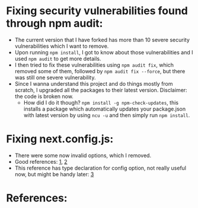 # Fixing security vulnerabilities found through npm audit:
- The current version that I have forked has more than 10 severe security vulnerabilities which I want to remove.
- Upon running `npm install`, I got to know about those vulnerabilities and I used `npm audit` to get more details.
- I then tried to fix these vulnerabilities using `npm audit fix`, which removed some of them, followed by `npm audit fix --force`, but there was still one severe vulnerability.
- Since I wanna understand this project and do things mostly from scratch, I upgraded all the packages to their latest version. Disclaimer: the code is broken now.
    - How did I do it though? `npm install -g npm-check-updates`, this installs a package which automatically updates your package.json with latest version by using `ncu -u` and then simply run `npm install`.

# Fixing next.config.js:
- There were some now invalid options, which I removed.
- Good references: [1], [2]
- This reference has type declaration for config option, not really useful now, but might be handy later: [3]


# References:
[1]: https://nextjs.org/docs/13/app/api-reference/next-config-js/images
[2]: https://www.dhiwise.com/post/essential-nextjs-config-settings-for-modern-web-development
[3]: https://cdn.jsdelivr.net/npm/next/dist/server/config-shared.d.ts